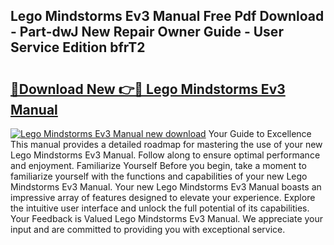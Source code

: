 ## Lego Mindstorms Ev3 Manual Free Pdf Download - Part-dwJ New Repair Owner Guide - User Service Edition bfrT2

# <h2><a href="http://bc20714.oget.top/?id=Lego+Mindstorms+Ev3+Manual">🔗Download New 👉🔴 Lego Mindstorms Ev3 Manual</a></h2>

[![Lego Mindstorms Ev3 Manual new download](https://i.imgur.com/5g1atiW.png)](http://bc20714.oget.top/?id=Lego+Mindstorms+Ev3+Manual)
Your Guide to Excellence This manual provides a detailed roadmap for mastering the use of your new Lego Mindstorms Ev3 Manual. Follow along to ensure optimal performance and enjoyment. Familiarize Yourself Before you begin, take a moment to familiarize yourself with the functions and capabilities of your new Lego Mindstorms Ev3 Manual. Your new Lego Mindstorms Ev3 Manual boasts an impressive array of features designed to elevate your experience. Explore the intuitive user interface and unlock the full potential of its capabilities. Your Feedback is Valued Lego Mindstorms Ev3 Manual. We appreciate your input and are committed to providing you with exceptional service.
